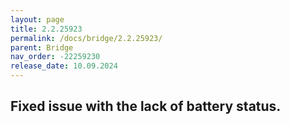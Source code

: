 ```yaml
---
layout: page
title: 2.2.25923
permalink: /docs/bridge/2.2.25923/
parent: Bridge
nav_order: -22259230
release_date: 10.09.2024
---
```


## Fixed issue with the lack of battery status.
